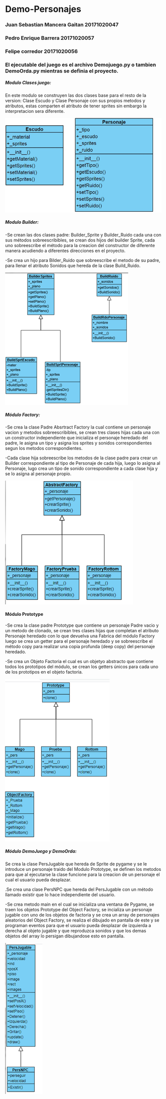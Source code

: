 # Demo-Personajes
### Juan Sebastian Mancera Gaitan 20171020047 
### Pedro Enrique Barrera 20171020057
### Felipe corredor 20171020056

### El ejecutable del juego es el archivo Demojuego.py o tambien DemoOrda.py mientras se definia el proyecto.



##### Modulo Clases juego: 

En este modulo se construyen las dos clases base para el resto de la version: Clase Escudo y Clase Personaje con sus propios metodos y atributos, estas comparten el atributo de tener sprites sin embargo la interpretacion sera diferente.

![Cljuego](https://github.com/Sebastian-MG/Demo-Personajes/blob/master/UML/Clase-Juego.jpg)

##### Modulo Builder: 


-Se crean las dos clases padre: Builder_Sprite y Builder_Ruido cada una con sus métodos sobreescribibles, se crean dos hijos del builder Sprite, cada uno sobreescribe el método  para la creacion del constructor  de diferente manera acudiendo  a diferentes direcciones en el proyecto.

-Se crea un hijo para Bilder_Ruido que sobreescribe el metodo de su padre, para llenar el atributo Sonidos que hereda de la clase Build_Ruido.

![Builder](https://github.com/Sebastian-MG/Demo-Personajes/blob/master/UML/Builder.png)

##### Módulo Factory:

-Se crea la clase Padre Absrtract Factory la cual contiene un personaje vacion y metodos sobreescribibles, se crean tres clases hijas cada una con un constructor independiente que inicializa el personaje heredado del padre, le asigna un tipo y asigna los sprites y sonidos correspondientes segun los metodos correspondientes.

-Cada clase hija sobreescribe los metodos de la clase padre para crear un Builder correspondiente al tipo de Personaje de cada hija, luego lo asigna al Personaje, lugo crea un tipo de sonido correspondiente a cada clase hija y se lo asigna al personaje propio.


![Factory](https://github.com/Sebastian-MG/Demo-Personajes/blob/master/UML/fact.png)

#### Módulo Prototype

-Se crea la clase padre Prototype que contiene un personaje Padre vacio y un metodo de clonado, se crean tres clases hijas que completan el atributo Personaje heredado con lo que devuelva una Fabrica del módulo Factory luego se crea un getter para el personaje heredado y se sobreescribe el método copy para realizar una copia profunda (deep copy) del personaje heredado.

-Se crea un Objeto Factoria el cual es un objetyo abstracto que contiene todos los prototipos del módulo, se crean los getters únicos para cada uno de los prototipos en el objeto factoria.


![Proto](https://github.com/Sebastian-MG/Demo-Personajes/blob/master/UML/Proy.png)


##### Módulo DemoJuego y  DemoOrda:

Se crea la clase PersJugable que hereda de Sprite de pygame y se le introduce un personaje traido del Modulo Prototype, se definen los metodos para que al ejecutarse la clase funcione para la creacion de un personaje el cual el usuario pueda desplazar.

.Se crea una clase PersNPC que hereda del PersJugable con un método llamado existir que lo hace independiente del usuario.

-Se crea metodo main en el cual se inicializa una ventana de Pygame, se traen los objetos Prototype del Object Factory, se incializa un personaje jugable con uno de los objetos de factoria y se crea un array de personajes aleatorios del Object Factory, se realiza el dibujado en pantalla de este y se programan eventos para que el  usuario pueda desplazar de izquierda a derecha al objeto jugable y que reproduzca sonidos y que los demas objetos del array lo persigan dibujandose esto en pantalla. 

![Demojuego](https://github.com/Sebastian-MG/Demo-Personajes/blob/master/UML/DemoJUego.png)



